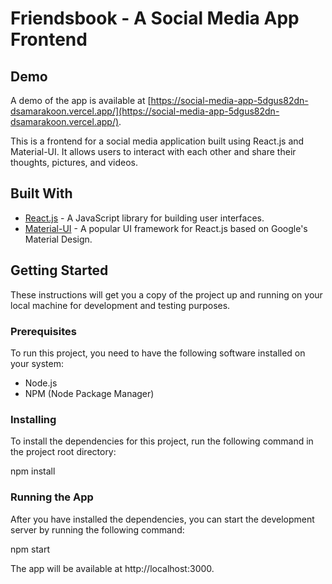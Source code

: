 # Friendsbook - A Social Media App Frontend

## Demo

A demo of the app is available at [https://social-media-app-5dgus82dn-dsamarakoon.vercel.app/](https://social-media-app-5dgus82dn-dsamarakoon.vercel.app/).


This is a frontend for a social media application built using React.js and Material-UI. It allows users to interact with each other and share their thoughts, pictures, and videos.

## Built With

- [React.js](https://reactjs.org/) - A JavaScript library for building user interfaces.
- [Material-UI](https://material-ui.com/) - A popular UI framework for React.js based on Google's Material Design.

## Getting Started

These instructions will get you a copy of the project up and running on your local machine for development and testing purposes.

### Prerequisites

To run this project, you need to have the following software installed on your system:

- Node.js
- NPM (Node Package Manager)

### Installing

To install the dependencies for this project, run the following command in the project root directory:

npm install


### Running the App

After you have installed the dependencies, you can start the development server by running the following command:

npm start


The app will be available at http://localhost:3000.
